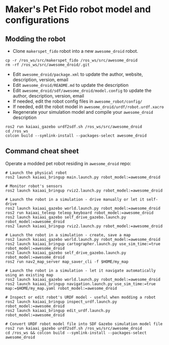 # Maker's Pet Fido robot model and configurations

## Modding the robot
- Clone `makerspet_fido` robot into a new `awesome_droid` robot.
```
cp -r /ros_ws/src/makerspet_fido /ros_ws/src/awesome_droid
rm -rf /ros_ws/src/awesome_droid/.git
```
- Edit `awesome_droid/package.xml` to update the author, website, description, version, email
- Edit `awesome_droid/README.md` to update the description
- Edit `awesome_droid/sdf/awesome_droid/model.config` to update the author, description, version, email
- If needed, edit the robot config files in `awesome_robot/config/`
- If needed, edit the robot model in `awesome_droid/urdf/robot.urdf.xacro`
- Regenerate your simulation model and compile your `awesome_droid` description
```
ros2 run kaiaai_gazebo urdf2sdf.sh /ros_ws/src/awesome_droid
cd /ros_ws
colcon build --symlink-install --packages-select awesome_droid
```

## Command cheat sheet

Operate a modded pet robot residing in `awesome_droid` repo:

```
# Launch the physical robot
ros2 launch kaiaai_bringup main.launch.py robot_model:=awesome_droid

# Monitor robot's sensors
ros2 launch kaiaai_bringup rviz2.launch.py robot_model:=awesome_droid

# Launch the robot in a simulation - drive manually or let it self-drive
ros2 launch kaiaai_gazebo world.launch.py robot_model:=awesome_droid
ros2 run kaiaai_teleop teleop_keyboard robot_model:=awesome_droid
ros2 launch kaiaai_gazebo self_drive_gazebo.launch.py robot_model:=awesome_droid
ros2 launch kaiaai_bringup rviz2.launch.py robot_model:=awesome_droid

# Launch the robot in a simulation - create, save a map
ros2 launch kaiaai_gazebo world.launch.py robot_model:=awesome_droid
ros2 launch kaiaai_bringup cartographer.launch.py use_sim_time:=true robot_model:=awesome_droid
ros2 launch kaiaai_gazebo self_drive_gazebo.launch.py robot_model:=awesome_droid
ros2 run nav2_map_server map_saver_cli -f $HOME/my_map

# Launch the robot in a simulation - let it navigate automatically using an existing map
ros2 launch kaiaai_gazebo world.launch.py robot_model:=awesome_droid
ros2 launch kaiaai_bringup navigation.launch.py use_sim_time:=true map:=$HOME/my_map.yaml robot_model:=awesome_droid

# Inspect or edit robot's URDF model - useful when modding a robot
ros2 launch kaiaai_bringup inspect_urdf.launch.py robot_model:=awesome_droid
ros2 launch kaiaai_bringup edit_urdf.launch.py robot_model:=awesome_droid

# Convert URDF robot model file into SDF Gazebo simulation model file
ros2 run kaiaai_gazebo urdf2sdf.sh /ros_ws/src/awesome_droid
cd /ros_ws && colcon build --symlink-install --packages-select awesome_droid
```

